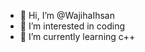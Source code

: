 - 👋 Hi, I’m @WajihaIhsan
- 👀 I’m interested in coding
- 🌱 I’m currently learning c++

<!---
WajihaIhsan/WajihaIhsan is a ✨ special ✨ repository because its `README.md` (this file) appears on your GitHub profile.
You can click the Preview link to take a look at your changes.
--->
